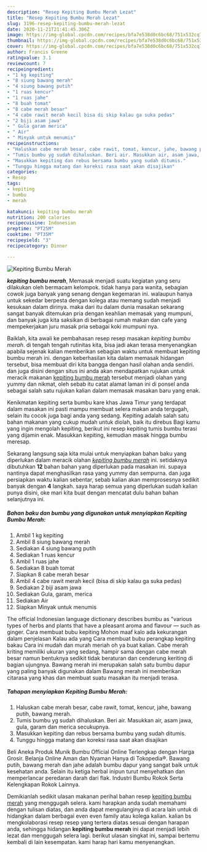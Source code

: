 ```yaml
---
description: "Resep Kepiting Bumbu Merah Lezat"
title: "Resep Kepiting Bumbu Merah Lezat"
slug: 3196-resep-kepiting-bumbu-merah-lezat
date: 2020-11-21T21:41:45.306Z
image: https://img-global.cpcdn.com/recipes/bfa7e538d0c6bc68/751x532cq70/kepiting-bumbu-merah-foto-resep-utama.jpg
thumbnail: https://img-global.cpcdn.com/recipes/bfa7e538d0c6bc68/751x532cq70/kepiting-bumbu-merah-foto-resep-utama.jpg
cover: https://img-global.cpcdn.com/recipes/bfa7e538d0c6bc68/751x532cq70/kepiting-bumbu-merah-foto-resep-utama.jpg
author: Francis Greene
ratingvalue: 3.1
reviewcount: 7
recipeingredient:
- "1 kg kepiting"
- "8 siung bawang merah"
- "4 siung bawang putih"
- "1 ruas kencur"
- "1 ruas jahe"
- "8 buah tomat"
- "8 cabe merah besar"
- "4 cabe rawit merah kecil bisa di skip kalau ga suka pedas"
- "2 biji asam jawa"
- " Gula garam merica"
- " Air"
- " Minyak untuk menumis"
recipeinstructions:
- "Haluskan cabe merah besar, cabe rawit, tomat, kencur, jahe, bawang putih, bawang merah."
- "Tumis bumbu yg sudah dihaluskan. Beri air. Masukkan air, asam jawa, gula, garam dan merica secukupnya."
- "Masukkan kepiting dan rebus bersama bumbu yang sudah ditumis."
- "Tunggu hingga matang dan koreksi rasa saat akan disajikan"
categories:
- Resep
tags:
- kepiting
- bumbu
- merah

katakunci: kepiting bumbu merah 
nutrition: 200 calories
recipecuisine: Indonesian
preptime: "PT25M"
cooktime: "PT35M"
recipeyield: "3"
recipecategory: Dinner

---
```



![Kepiting Bumbu Merah](https://img-global.cpcdn.com/recipes/bfa7e538d0c6bc68/751x532cq70/kepiting-bumbu-merah-foto-resep-utama.jpg)

<b><i>kepiting bumbu merah</i></b>, Memasak menjadi suatu kegiatan yang seru dilakukan oleh bermacam kelompok. tidak hanya para wanita, sebagian cowok juga banyak yang senang dengan kegemaran ini. walaupun hanya untuk sekedar berpesta dengan kolega atau memang sudah menjadi kesukaan dalam dirinya. maka dari itu dalam dunia masakan sekarang sangat banyak ditemukan pria dengan keahlian memasak yang mumpuni, dan banyak juga kita saksikan di berbagai rumah makan dan cafe yang mempekerjakan juru masak pria sebagai koki mumpuni nya.

Baiklah, kita awali ke pembahasan resep resep masakan <i>kepiting bumbu merah</i>. di tengah tengah rutinitas kita, bisa jadi akan terasa menyenangkan apabila sejenak kalian memberikan sebagian waktu untuk membuat kepiting bumbu merah ini. dengan keberhasilan kita dalam memasak hidangan tersebut, bisa membuat diri kita bangga dengan hasil olahan anda sendiri. dan juga disini dengan situs ini anda akan mendapatkan rujukan untuk meracik makanan <u>kepiting bumbu merah</u> tersebut menjadi olahan yang yummy dan nikmat, oleh sebab itu catat alamat laman ini di ponsel anda sebagai salah satu rujukan kalian dalam memasak masakan baru yang enak.

Kenikmatan kepiting serta bumbu kare khas Jawa Timur yang terdapat dalam masakan ini pasti mampu membuat selera makan anda tergugah, selain itu cocok juga bagi anda yang sedang. Kepiting adalah salah satu bahan makanan yang cukup mudah untuk diolah, baik itu direbus Bagi kamu yang ingin mengolah kepiting, berikut ini resep kepiting tumis bumbu terasi yang dijamin enak. Masukkan kepiting, kemudian masak hingga bumbu meresap.


Sekarang langsung saja kita mulai untuk menyiapkan bahan baku yang diperlukan dalam meracik olahan <u><i>kepiting bumbu merah</i></u> ini. setidaknya dibutuhkan <b>12</b> bahan bahan yang diperlukan pada masakan ini. supaya nantinya dapat menghasilkan rasa yang yummy dan sempurna. dan juga persiapkan waktu kalian sebentar, sebab kalian akan memprosesnya sedikit banyak dengan <b>4</b> langkah. saya harap semua yang diperlukan sudah kalian punya disini, oke mari kita buat dengan mencatat dulu bahan bahan selanjutnya ini.

<!--inarticleads1-->

##### Bahan baku dan bumbu yang digunakan untuk menyiapkan Kepiting Bumbu Merah:

1. Ambil 1 kg kepiting
1. Ambil 8 siung bawang merah
1. Sediakan 4 siung bawang putih
1. Sediakan 1 ruas kencur
1. Ambil 1 ruas jahe
1. Sediakan 8 buah tomat
1. Siapkan 8 cabe merah besar
1. Ambil 4 cabe rawit merah kecil (bisa di skip kalau ga suka pedas)
1. Sediakan 2 biji asam jawa
1. Sediakan  Gula, garam, merica
1. Sediakan  Air
1. Siapkan  Minyak untuk menumis


The official Indonesian language dictionary describes bumbu as &#34;various types of herbs and plants that have a pleasant aroma and flavour — such as ginger. Cara membuat bubu kepiting Mohon maaf kalo ada kekurangan dalam penjelasan Kalau ada yang Cara membuat bubu perangkap kepiting bakau Cara ini mudah dan murah meriah oh ya buat kalian. Cabe merah kriting memiliki ukuran yang sedang, hampir sama dengan cabe merah besar namun bentuknya sedikit tidak beraturan dan cenderung keriting di bagian ujungnya. Bawang merah ini merupakan salah satu bumbu dapur yang paling banyak digunakan dalam Bawang merah ini memberikan citarasa yang khas dan membuat suatu masakan itu menjadi terasa. 

<!--inarticleads2-->

##### Tahapan menyiapkan Kepiting Bumbu Merah:

1. Haluskan cabe merah besar, cabe rawit, tomat, kencur, jahe, bawang putih, bawang merah.
1. Tumis bumbu yg sudah dihaluskan. Beri air. Masukkan air, asam jawa, gula, garam dan merica secukupnya.
1. Masukkan kepiting dan rebus bersama bumbu yang sudah ditumis.
1. Tunggu hingga matang dan koreksi rasa saat akan disajikan


Beli Aneka Produk Munik Bumbu Official Online Terlengkap dengan Harga Grosir. Belanja Online Aman dan Nyaman Hanya di Tokopedia®. Bawang putih, bawang merah dan jahe adalah bumbu dapur yang sangat baik untuk kesehatan anda. Selain itu ketiga herbal inipun turut menyehatkan dan memperlancar peredaran darah dari flak. Industri Bumbu Rokok Serta Kelengkapan Rokok Lainnya. 

Demikianlah sedikit ulasan makanan perihal bahan resep <u>kepiting bumbu merah</u> yang menggugah selera. kami harapkan anda sudah memahami dengan tulisan diatas, dan anda dapat mengulanginya di acara lain untuk di hidangkan dalam berbagai even even family atau kolega kalian. kalian bs mengkolaborasi resep resep yang tertera diatas sesuai dengan harapan anda, sehingga hidangan <b>kepiting bumbu merah</b> ini dapat menjadi lebih lezat dan menggugah selera lagi. berikut ulasan singkat ini, sampai bertemu kembali di lain kesempatan. kami harap hari kamu menyenangkan.
